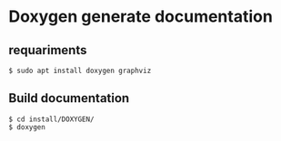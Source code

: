 # Doxygen generate documentation

## requariments

```
$ sudo apt install doxygen graphviz
```

## Build documentation

```
$ cd install/DOXYGEN/
$ doxygen
```
